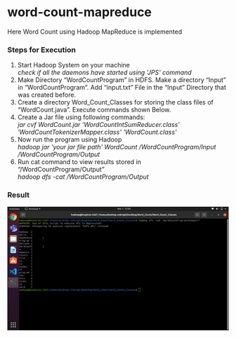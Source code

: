 # word-count-mapreduce
Here Word Count using Hadoop MapReduce is implemented

### Steps for Execution ###

1. Start Hadoop System on your machine<br />
    *check if all the daemons have started using 'JPS' command*
2. Make Directory “WordCountProgram” in HDFS. Make a directory “Input” in “WordCountProgram”. Add “input.txt” File in the “Input” Directory that was created before.
3. Create a directory Word_Count_Classes for storing the class files of “WordCount.java”. Execute commands shown Below.
4. Create a Jar file using following commands:<br />
    *jar cvf WordCount.jar 'WordCount$IntSumReducer.class' 'WordCount$TokenizerMapper.class' 'WordCount.class'*
6. Now run the program using Hadoop<br />
    *hadoop jar 'your jar file path' WordCount /WordCountProgram/Input /WordCountProgram/Output*
7. Run cat command to view results stored in “/WordCountProgram/Output”<br />
    *hadoop dfs -cat /WordCountProgram/Output*

### Result ###
![Results](result.png)

